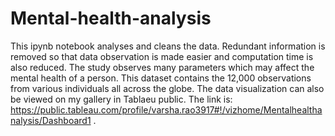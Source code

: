 # Mental-health-analysis
This ipynb notebook analyses and cleans the data. Redundant information is removed so that data observation is made easier and computation time is also reduced. The study observes many parameters which may affect the mental health of a person. This dataset contains the 12,000 observations from various individuals all across the globe. 
The data visualization can also be viewed on my gallery in Tablaeu public. The link is:
https://public.tableau.com/profile/varsha.rao3917#!/vizhome/Mentalhealthanalysis/Dashboard1 .
